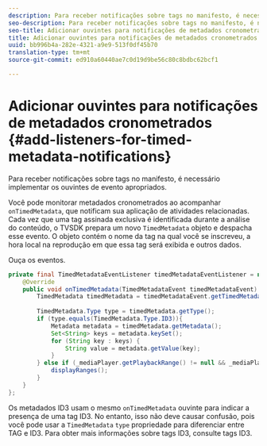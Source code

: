 ```yaml
---
description: Para receber notificações sobre tags no manifesto, é necessário implementar os ouvintes de evento apropriados.
seo-description: Para receber notificações sobre tags no manifesto, é necessário implementar os ouvintes de evento apropriados.
seo-title: Adicionar ouvintes para notificações de metadados cronometrados
title: Adicionar ouvintes para notificações de metadados cronometrados
uuid: bb996b4a-282e-4321-a9e9-513f0df45b70
translation-type: tm+mt
source-git-commit: ed910a60440ae7c0d19d9be56c80c8bdbc62bcf1

---
```



# Adicionar ouvintes para notificações de metadados cronometrados {#add-listeners-for-timed-metadata-notifications}

Para receber notificações sobre tags no manifesto, é necessário implementar os ouvintes de evento apropriados.

Você pode monitorar metadados cronometrados ao acompanhar `onTimedMetadata`, que notificam sua aplicação de atividades relacionadas. Cada vez que uma tag assinada exclusiva é identificada durante a análise do conteúdo, o TVSDK prepara um novo `TimedMetadata` objeto e despacha esse evento. O objeto contém o nome da tag na qual você se inscreveu, a hora local na reprodução em que essa tag será exibida e outros dados.

Ouça os eventos.

```java
private final TimedMetadataEventListener timedMetadataEventListener = new TimedMetadataEventListener() { 
    @Override 
    public void onTimedMetadata(TimedMetadataEvent timedMetadataEvent) { 
        TimedMetadata timedMetadata = timedMetadataEvent.getTimedMetadata(); 
 
        TimedMetadata.Type type = timedMetadata.getType(); 
        if (type.equals(TimedMetadata.Type.ID3)){ 
            Metadata metadata = timedMetadata.getMetadata(); 
            Set<String> keys = metadata.keySet(); 
            for (String key : keys) { 
                String value = metadata.getValue(key); 
            } 
        } else if (_mediaPlayer.getPlaybackRange() != null && _mediaPlayer.getPlaybackRange().getDuration() > 0) { 
            displayRanges(); 
        } 
    } 
}; 
```

Os metadados ID3 usam o mesmo `onTimedMetadata` ouvinte para indicar a presença de uma tag ID3. No entanto, isso não deve causar confusão, pois você pode usar a `TimedMetadata` `type` propriedade para diferenciar entre TAG e ID3. Para obter mais informações sobre tags ID3, consulte tags [](../../../../tvsdk-3x-android-prog/android-3x-content-playback-options-android2/android-3x-id3-metadata-retrieve.md)ID3.